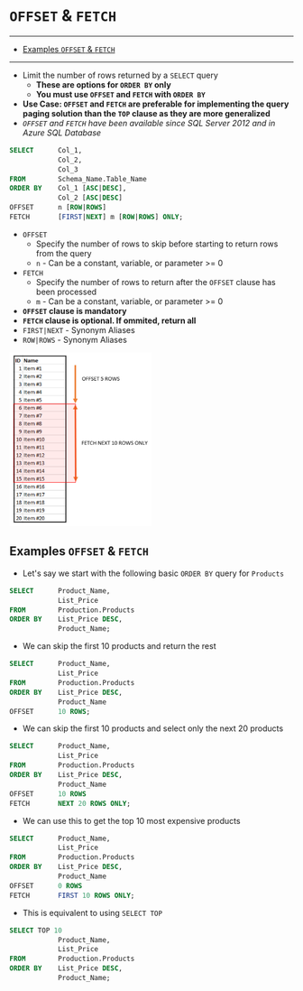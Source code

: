 # `OFFSET` & `FETCH`

---

- [Examples `OFFSET` \& `FETCH`](#examples-offset--fetch)

---

- Limit the number of rows returned by a `SELECT` query
  - **These are options for `ORDER BY` only**
  - **You must use `OFFSET` and `FETCH` with `ORDER BY`**
- **Use Case: `OFFSET` and `FETCH` are preferable for implementing the query paging solution than the `TOP` clause as they are more generalized**
- *`OFFSET` and `FETCH` have been available since SQL Server 2012 and in Azure SQL Database*

```sql
SELECT      Col_1,
            Col_2,
            Col_3
FROM        Schema_Name.Table_Name
ORDER BY    Col_1 [ASC|DESC],
            Col_2 [ASC|DESC]
OFFSET      n [ROW|ROWS]
FETCH       [FIRST|NEXT] m [ROW|ROWS] ONLY;
```

- `OFFSET`
  - Specify the number of rows to skip before starting to return rows from the query
  - `n` - Can be a constant, variable, or parameter >= 0
- `FETCH`
  - Specify the number of rows to return after the `OFFSET` clause has been processed
  - `m` - Can be a constant, variable, or parameter >= 0
- **`OFFSET` clause is mandatory**
- **`FETCH` clause is optional. If ommited, return all**
- `FIRST|NEXT` - Synonym Aliases
- `ROW|ROWS` - Synonym Aliases

<img src="../../figures/offset-fetch.png" width=50%>

## Examples `OFFSET` & `FETCH`

- Let's say we start with the following basic `ORDER BY` query for `Products`

```sql
SELECT      Product_Name,
            List_Price
FROM        Production.Products
ORDER BY    List_Price DESC,
            Product_Name;
```

- We can skip the first 10 products and return the rest

```sql
SELECT      Product_Name,
            List_Price
FROM        Production.Products
ORDER BY    List_Price DESC,
            Product_Name
OFFSET      10 ROWS;
```

- We can skip the first 10 products and select only the next 20 products

```sql
SELECT      Product_Name,
            List_Price
FROM        Production.Products
ORDER BY    List_Price DESC,
            Product_Name
OFFSET      10 ROWS
FETCH       NEXT 20 ROWS ONLY;
```

- We can use this to get the top 10 most expensive products

```sql
SELECT      Product_Name,
            List_Price
FROM        Production.Products
ORDER BY    List_Price DESC,
            Product_Name
OFFSET      0 ROWS
FETCH       FIRST 10 ROWS ONLY;
```

- This is equivalent to using `SELECT TOP`

```sql
SELECT TOP 10
            Product_Name,
            List_Price
FROM        Production.Products
ORDER BY    List_Price DESC,
            Product_Name;
```
